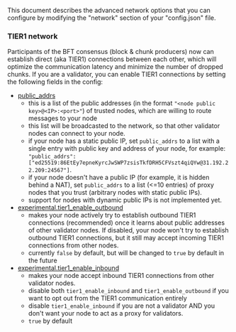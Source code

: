 This document describes the advanced network options that you can configure by modifying
the "network" section of your "config.json" file.

### TIER1 network

Participants of the BFT consensus (block & chunk producers) now can establish direct (aka TIER1) connections
between each other, which will optimize the communication latency and minimize the number of dropped chunks. 
If you are a validator, you can enable TIER1 connections by setting the following fields in the config:

* [public_addrs](https://github.com/near/nearcore/blob/d95a5f58d998c69cb8d4e965ad6b0a440cf3f233/chain/network/src/config_json.rs#L154)
  * this is a list of the public addresses (in the format `"<node public key>@<IP>:<port>"`) of trusted nodes,
    which are willing to route messages to your node
  * this list will be broadcasted to the network, so that other validator nodes can connect to your node.
  * if your node has a static public IP, set `public_addrs` to a list with a single entry with public key and address of your node, for example:
    `"public_addrs": ["ed25519:86EtEy7epneKyrcJwSWP7zsisTkfDRH5CFVszt4qiQYw@31.192.22.209:24567"]`.
  * if your node doesn't have a public IP (for example, it is hidden behind a NAT), set `public_addrs` to
    a list (<=10 entries) of proxy nodes that you trust (arbitrary nodes with static public IPs).
  * support for nodes with dynamic public IPs is not implemented yet.
* [experimental.tier1_enable_outbound](https://github.com/near/nearcore/blob/d95a5f58d998c69cb8d4e965ad6b0a440cf3f233/chain/network/src/config_json.rs#L213)
  * makes your node actively try to establish outbound TIER1 connections (recommended) once it learns about
    public addresses of other validator nodes. If disabled, your node won't try to establish outbound TIER1 connections,
    but it still may accept incoming TIER1 connections from other nodes.
  * currently `false` by default, but will be changed to `true` by default in the future
* [experimental.tier1_enable_inbound](https://github.com/near/nearcore/blob/d95a5f58d998c69cb8d4e965ad6b0a440cf3f233/chain/network/src/config_json.rs#L209)
  * makes your node accept inbound TIER1 connections from other validator nodes.
  * disable both `tier1_enable_inbound` and `tier1_enable_outbound` if you want to opt out from the TIER1 communication entirely
  * disable `tier1_enable_inbound` if you are not a validator AND you don't want your node to act as a proxy for validators.
  * `true` by default
